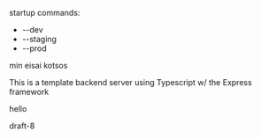 startup commands:
- --dev
- --staging
- --prod


min eisai kotsos

This is a template backend server using Typescript w/ the Express framework


hello

draft-8